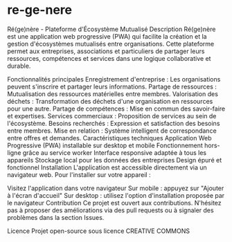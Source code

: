 # re-ge-nere
Ré(ge)nère - Plateforme d'Écosystème Mutualisé
Description
Ré(ge)nère est une application web progressive (PWA) qui facilite la création et la gestion d'écosystèmes mutualisés entre organisations. Cette plateforme permet aux entreprises, associations et particuliers de partager leurs ressources, compétences et services dans une logique collaborative et durable.

Fonctionnalités principales
Enregistrement d'entreprise : Les organisations peuvent s'inscrire et partager leurs informations.
Partage de ressources : Mutualisation des ressources matérielles entre membres.
Valorisation des déchets : Transformation des déchets d'une organisation en ressources pour une autre.
Partage de compétences : Mise en commun des savoir-faire et expertises.
Services commerciaux : Proposition de services au sein de l'écosystème.
Besoins recherchés : Expression et satisfaction des besoins entre membres.
Mise en relation : Système intelligent de correspondance entre offres et demandes.
Caractéristiques techniques
Application Web Progressive (PWA) installable sur desktop et mobile
Fonctionnement hors-ligne grâce au service worker
Interface responsive adaptée à tous les appareils
Stockage local pour les données des entreprises
Design épuré et fonctionnel
Installation
L'application est accessible directement via un navigateur web. Pour l'installer sur votre appareil :

Visitez l'application dans votre navigateur
Sur mobile : appuyez sur "Ajouter à l'écran d'accueil"
Sur desktop : utilisez l'option d'installation proposée par le navigateur
Contribution
Ce projet est ouvert aux contributions. N'hésitez pas à proposer des améliorations via des pull requests ou à signaler des problèmes dans la section Issues.

Licence
Projet open-source sous licence CREATIVE COMMONS

